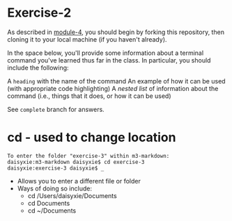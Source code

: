 # Exercise-2

As described in [module-4](https://github.com/INFO-201/m4-git-intro), you should begin by forking this repository, then cloning it to your local machine (if you haven't already).

In the space below, you'll provide some information about a terminal command you've learned thus far in the class. In particular, you should include the following:

A `heading` with the name of the command
An example of how it can be used (with appropriate code highlighting)
A _nested list_ of information about the command (i.e., things that it does, or how it can be used)

See `complete` branch for answers.

# cd - used to change location
```
To enter the folder "exercise-3" within m3-markdown:
daisyxie:m3-markdown daisyxie$ cd exercise-3
daisyxie:exercise-3 daisyxie$ _
```
- Allows you to enter a different file or folder
- Ways of doing so include:
	- cd /Users/daisyxie/Documents
	- cd Documents
	- cd ~/Documents